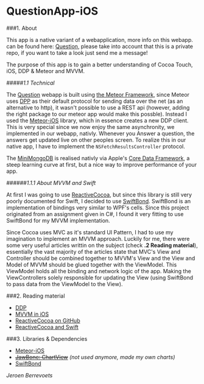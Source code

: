 # QuestionApp-iOS

###1. About

This app is a native variant of a webapplication, more info on this webapp. can be found here: [Question](https://github.com/JeroenBe/Question), please take into account that this is a private repo, if you want to take a look just send me a message!

The purpose of this app is to gain a better understanding of Cocoa Touch, iOS, DDP & Meteor and MVVM.

#####_1.1 Technical_

The [Question](https://github.com/JeroenBe/Question) webapp is built using [the Meteor Framework](https://meteor.com), since Meteor uses [DPP](https://meteor.com/ddp) as their default protocol for sending data over the net (as an alternative to http), it wasn't possible to use a REST api (however, adding the right package to our meteor app would make this possble). Instead I used the [Meteor-iOS](https://github.com/martijnwalraven/meteor-ios) library, which in essence creates a new DDP client. This is very special since we now enjoy the same asynchronity, we implemented in our webapp, nativly. Whenever you Answer a question, the answers get updated live on other peoples screen. To realize this in our native app, I have to implement the `NSFetchResultsController` protocol.

The [MiniMongoDB](https://www.meteor.com/mini-databases) is realised nativly via Apple's [Core Data Framework](https://developer.apple.com/library/mac/documentation/Cocoa/Conceptual/CoreData/cdProgrammingGuide.html#//apple_ref/doc/uid/TP30001200-SW1), a steep learning curve at first, but a nice way to improve performance of your app.

######_1.1.1 About MVVM and Swift_

At first I was going to use  [ReactiveCocoa](https://github.com/ReactiveCocoa/ReactiveCocoa), but since this library is still very poorly documented for Swift, I decided to use [SwiftBond](https://github.com/SwiftBond/Bond). SwiftBond is an implementation of bindings very similar to WPF's cells. Since this project originated from an assignment given in C#, I found it very fitting to use SwiftBond for my MVVM implementation.

Since Cocoa uses MVC as it's standard UI Pattern, I had to use my imagination to implement an MVVM approach. Luckily for me, there were some very useful articles writtin on the subject (check **.2 Reading material**), essentially the vast majority of the articles state that MVC's View and Controller should be combined together to MVVM's View and the View and Model of MVVM should be glued together with the ViewModel. This ViewModel holds all the binding and network logic of the app. Making the ViewControllers solely responsible for updating the View (using SwiftBond to pass data from the ViewModel to the View).

###2. Reading material
* [DDP](https://www.meteor.com/ddp)
* [MVVM in iOS](http://www.teehanlax.com/blog/model-view-viewmodel-for-ios/)
* [ReactiveCocoa on GitHub](https://github.com/ReactiveCocoa/ReactiveCocoa)
* [ReactiveCocoa and Swift](http://blog.scottlogic.com/2014/07/24/mvvm-reactivecocoa-swift.html)

###3. Libraries & Dependencies
* [Meteor-iOS](https://github.com/martijnwalraven/meteor-ios)
* ~~[JawBone: ChartView](https://github.com/Jawbone/JBChartView)~~ _(not used anymore, made my own charts)_
* [SwiftBond](https://github.com/SwiftBond/Bond)



_Jeroen Berrevoets_

